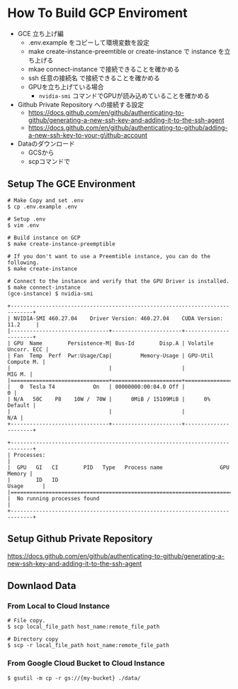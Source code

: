 # How To Build GCP Enviroment

- GCE 立ち上げ編
  - .env.example をコピーして環境変数を設定
  - make create-instance-preemtible or create-instance で instance を立ち上げる
  - mkae connect-instance で接続できることを確かめる
  - ssh 任意の接続名 で接続できることを確かめる
  - GPUを立ち上げている場合
    - `nvidia-smi` コマンドでGPUが読み込めていることを確かめる
- Github Private Repository への接続する設定
  - https://docs.github.com/en/github/authenticating-to-github/generating-a-new-ssh-key-and-adding-it-to-the-ssh-agent
  - https://docs.github.com/en/github/authenticating-to-github/adding-a-new-ssh-key-to-your-g\ithub-account
- Dataのダウンロード
  - GCSから
  - scpコマンドで

## Setup The GCE Environment

```
# Make Copy and set .env
$ cp .env.example .env

# Setup .env
$ vim .env

# Build instance on GCP
$ make create-instance-preemptible

# If you don't want to use a Preemtible instance, you can do the following.
$ make create-instance

# Connect to the instance and verify that the GPU Driver is installed.
$ make connect-instance
(gce-instance) $ nvidia-smi

+-----------------------------------------------------------------------------+
| NVIDIA-SMI 460.27.04    Driver Version: 460.27.04    CUDA Version: 11.2     |
|-------------------------------+----------------------+----------------------+
| GPU  Name        Persistence-M| Bus-Id        Disp.A | Volatile Uncorr. ECC |
| Fan  Temp  Perf  Pwr:Usage/Cap|         Memory-Usage | GPU-Util  Compute M. |
|                               |                      |               MIG M. |
|===============================+======================+======================|
|   0  Tesla T4            On   | 00000000:00:04.0 Off |                    0 |
| N/A   50C    P8    10W /  70W |      0MiB / 15109MiB |      0%      Default |
|                               |                      |                  N/A |
+-------------------------------+----------------------+----------------------+

+-----------------------------------------------------------------------------+
| Processes:                                                                  |
|  GPU   GI   CI        PID   Type   Process name                  GPU Memory |
|        ID   ID                                                   Usage      |
|=============================================================================|
|  No running processes found                                                 |
+-----------------------------------------------------------------------------+

```


## Setup Github Private Repository
https://docs.github.com/en/github/authenticating-to-github/generating-a-new-ssh-key-and-adding-it-to-the-ssh-agent



## Downlaod Data
### From Local to Cloud Instance
```
# File copy.
$ scp local_file_path host_name:remote_file_path

# Directory copy
$ scp -r local_file_path host_name:remote_file_path
```


### From Google Cloud Bucket to Cloud Instance

```
$ gsutil -m cp -r gs://{my-bucket} ./data/
```
